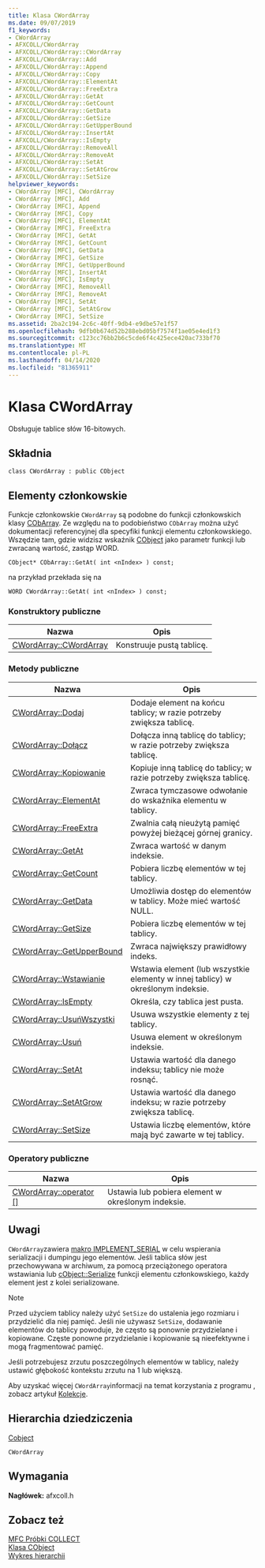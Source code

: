 ```yaml
---
title: Klasa CWordArray
ms.date: 09/07/2019
f1_keywords:
- CWordArray
- AFXCOLL/CWordArray
- AFXCOLL/CWordArray::CWordArray
- AFXCOLL/CWordArray::Add
- AFXCOLL/CWordArray::Append
- AFXCOLL/CWordArray::Copy
- AFXCOLL/CWordArray::ElementAt
- AFXCOLL/CWordArray::FreeExtra
- AFXCOLL/CWordArray::GetAt
- AFXCOLL/CWordArray::GetCount
- AFXCOLL/CWordArray::GetData
- AFXCOLL/CWordArray::GetSize
- AFXCOLL/CWordArray::GetUpperBound
- AFXCOLL/CWordArray::InsertAt
- AFXCOLL/CWordArray::IsEmpty
- AFXCOLL/CWordArray::RemoveAll
- AFXCOLL/CWordArray::RemoveAt
- AFXCOLL/CWordArray::SetAt
- AFXCOLL/CWordArray::SetAtGrow
- AFXCOLL/CWordArray::SetSize
helpviewer_keywords:
- CWordArray [MFC], CWordArray
- CWordArray [MFC], Add
- CWordArray [MFC], Append
- CWordArray [MFC], Copy
- CWordArray [MFC], ElementAt
- CWordArray [MFC], FreeExtra
- CWordArray [MFC], GetAt
- CWordArray [MFC], GetCount
- CWordArray [MFC], GetData
- CWordArray [MFC], GetSize
- CWordArray [MFC], GetUpperBound
- CWordArray [MFC], InsertAt
- CWordArray [MFC], IsEmpty
- CWordArray [MFC], RemoveAll
- CWordArray [MFC], RemoveAt
- CWordArray [MFC], SetAt
- CWordArray [MFC], SetAtGrow
- CWordArray [MFC], SetSize
ms.assetid: 2ba2c194-2c6c-40ff-9db4-e9dbe57e1f57
ms.openlocfilehash: 9dfb0b674d52b288ebd05bf7574f1ae05e4ed1f3
ms.sourcegitcommit: c123cc76bb2b6c5cde6f4c425ece420ac733bf70
ms.translationtype: MT
ms.contentlocale: pl-PL
ms.lasthandoff: 04/14/2020
ms.locfileid: "81365911"
---
```

# <a name="cwordarray-class"></a>Klasa CWordArray

Obsługuje tablice słów 16-bitowych.

## <a name="syntax"></a>Składnia

```
class CWordArray : public CObject
```

## <a name="members"></a>Elementy członkowskie

Funkcje członkowskie `CWordArray` są podobne do funkcji członkowskich klasy [CObArray](../../mfc/reference/cobarray-class.md). Ze względu na to podobieństwo `CObArray` można użyć dokumentacji referencyjnej dla specyfiki funkcji elementu członkowskiego. Wszędzie tam, gdzie widzisz wskaźnik [CObject](../../mfc/reference/cobject-class.md) jako parametr funkcji lub zwracaną wartość, zastąp WORD.

`CObject* CObArray::GetAt( int <nIndex> ) const;`

na przykład przekłada się na

`WORD CWordArray::GetAt( int <nIndex> ) const;`

### <a name="public-constructors"></a>Konstruktory publiczne

|Nazwa|Opis|
|----------|-----------------|
|[CWordArray::CWordArray](../../mfc/reference/cobarray-class.md#cobarray)|Konstruuje pustą tablicę.|

### <a name="public-methods"></a>Metody publiczne

|Nazwa|Opis|
|----------|-----------------|
|[CWordArray::Dodaj](../../mfc/reference/cobarray-class.md#add)|Dodaje element na końcu tablicy; w razie potrzeby zwiększa tablicę.|
|[CWordArray::Dołącz](../../mfc/reference/cobarray-class.md#append)|Dołącza inną tablicę do tablicy; w razie potrzeby zwiększa tablicę.|
|[CWordArray::Kopiowanie](../../mfc/reference/cobarray-class.md#copy)|Kopiuje inną tablicę do tablicy; w razie potrzeby zwiększa tablicę.|
|[CWordArray::ElementAt](../../mfc/reference/cobarray-class.md#elementat)|Zwraca tymczasowe odwołanie do wskaźnika elementu w tablicy.|
|[CWordArray::FreeExtra](../../mfc/reference/cobarray-class.md#freeextra)|Zwalnia całą nieużytą pamięć powyżej bieżącej górnej granicy.|
|[CWordArray::GetAt](../../mfc/reference/cobarray-class.md#getat)|Zwraca wartość w danym indeksie.|
|[CWordArray::GetCount](../../mfc/reference/cobarray-class.md#getcount)|Pobiera liczbę elementów w tej tablicy.|
|[CWordArray::GetData](../../mfc/reference/cobarray-class.md#getdata)|Umożliwia dostęp do elementów w tablicy. Może mieć wartość NULL.|
|[CWordArray::GetSize](../../mfc/reference/cobarray-class.md#getsize)|Pobiera liczbę elementów w tej tablicy.|
|[CWordArray::GetUpperBound](../../mfc/reference/cobarray-class.md#getupperbound)|Zwraca największy prawidłowy indeks.|
|[CWordArray::Wstawianie](../../mfc/reference/cobarray-class.md#insertat)|Wstawia element (lub wszystkie elementy w innej tablicy) w określonym indeksie.|
|[CWordArray::IsEmpty](../../mfc/reference/cobarray-class.md#isempty)|Określa, czy tablica jest pusta.|
|[CWordArray::UsuńWszystki](../../mfc/reference/cobarray-class.md#removeall)|Usuwa wszystkie elementy z tej tablicy.|
|[CWordArray::Usuń](../../mfc/reference/cobarray-class.md#removeat)|Usuwa element w określonym indeksie.|
|[CWordArray::SetAt](../../mfc/reference/cobarray-class.md#setat)|Ustawia wartość dla danego indeksu; tablicy nie może rosnąć.|
|[CWordArray::SetAtGrow](../../mfc/reference/cobarray-class.md#setatgrow)|Ustawia wartość dla danego indeksu; w razie potrzeby zwiększa tablicę.|
|[CWordArray::SetSize](../../mfc/reference/cobarray-class.md#setsize)|Ustawia liczbę elementów, które mają być zawarte w tej tablicy.|

### <a name="public-operators"></a>Operatory publiczne

|Nazwa|Opis|
|----------|-----------------|
|[CWordArray::operator &#91;&#93;](../../mfc/reference/cobarray-class.md#operator_at)|Ustawia lub pobiera element w określonym indeksie.|

## <a name="remarks"></a>Uwagi

`CWordArray`zawiera [makro IMPLEMENT_SERIAL](run-time-object-model-services.md#implement_serial) w celu wspierania serializacji i dumpingu jego elementów. Jeśli tablica słów jest przechowywana w archiwum, za pomocą przeciążonego operatora wstawiania lub [cObject::Serialize](../../mfc/reference/cobject-class.md#serialize) funkcji elementu członkowskiego, każdy element jest z kolei serializowane.

> [!NOTE]
> Przed użyciem tablicy należy użyć `SetSize` do ustalenia jego rozmiaru i przydzielić dla niej pamięć. Jeśli nie używasz `SetSize`, dodawanie elementów do tablicy powoduje, że często są ponownie przydzielane i kopiowane. Częste ponowne przydzielanie i kopiowanie są nieefektywne i mogą fragmentować pamięć.

Jeśli potrzebujesz zrzutu poszczególnych elementów w tablicy, należy ustawić głębokość kontekstu zrzutu na 1 lub większą.

Aby uzyskać więcej `CWordArray`informacji na temat korzystania z programu , zobacz artykuł [Kolekcje](../../mfc/collections.md).

## <a name="inheritance-hierarchy"></a>Hierarchia dziedziczenia

[Cobject](../../mfc/reference/cobject-class.md)

`CWordArray`

## <a name="requirements"></a>Wymagania

**Nagłówek:** afxcoll.h

## <a name="see-also"></a>Zobacz też

[MFC Próbki COLLECT](../../overview/visual-cpp-samples.md)<br/>
[Klasa CObject](../../mfc/reference/cobject-class.md)<br/>
[Wykres hierarchii](../../mfc/hierarchy-chart.md)
